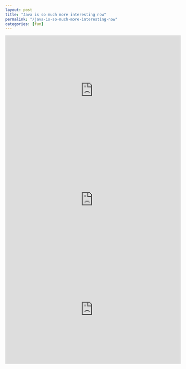 ```yaml
---
layout: post
title: "Java is so much more interesting now"
permalink: "/java-is-so-much-more-interesting-now"
categories: [fun]
---
```


<iframe width="560" height="349" src="http://www.youtube.com/embed/yl1f1-Da0OI" frameborder="0" allowfullscreen></iframe>
<iframe width="560" height="349" src="http://www.youtube.com/embed/5U1_KW6ww7Y" frameborder="0" allowfullscreen></iframe>
<iframe width="560" height="349" src="http://www.youtube.com/embed/1JZnj4eNHXE" frameborder="0" allowfullscreen></iframe>

